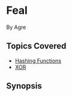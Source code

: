 # Feal

By Agre




## Topics Covered

- [Hashing Functions](/cryptography/what-are-hashing-functions/)
- [XOR](/cryptography/what-is-xor/)

## Synopsis

